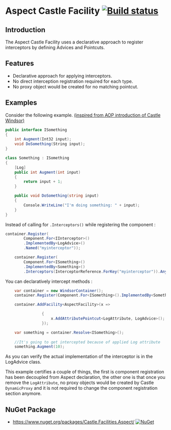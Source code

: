 # Aspect Castle Facility [![Build status](https://ci.appveyor.com/api/projects/status/8h0yrxi8ry914p7p?svg=true)](https://ci.appveyor.com/project/hogaf/castle-facilities-aspect)


## Introduction
The Aspect Castle Facility uses a declarative approach to register interceptors by defining Advices and Pointcuts.


## Features
* Declarative approach for applying interceptors.
* No direct interception registration required for each type.
* No proxy object would be created for no matching pointcut.

## Examples

Consider the following example. [(inspired from AOP introduction of Castle Windsor)](https://github.com/castleproject/Windsor/blob/master/docs/orphan-introduction-to-aop-with-castle.md)
```csharp
public interface ISomething
{
    int Augment(Int32 input);
    void DoSomething(String input);
}

class Something : ISomething
{
    [Log]
    public int Augment(int input)
    {
        return input + 1;
    }

    public void DoSomething(string input)
    {
        Console.WriteLine("I'm doing something: " + input);
    }
}
```

Instead of calling for `.Interceptors()` while registering the component :

```csharp
container.Register(
		Component.For<IInterceptor>()
		.ImplementedBy<LogAdvice>()
		.Named("myinterceptor"));

	container.Register(
		Component.For<ISomething>()
		.ImplementedBy<Something>()
		.Interceptors(InterceptorReference.ForKey("myinterceptor")).Anywhere);
```

You can declaratively intercept methods :

```csharp
    var container = new WindsorContainer();
    container.Register(Component.For<ISomething>().ImplementedBy<Something>());

    container.AddFacility<AspectFacility>(x =>

                {
                    x.AddAttributePointcut<LogAttribute, LogAdvice>();
                });

    var something = container.Resolve<ISomething>();
                
    //It's going to get intercepted because of applied Log attribute
    something.Augment(10);
```

As you can verify the actual implementation of the interceptor is in the LogAdvice class.

This example certifies a couple of things, the first is component registration has been decoupled from Aspect declaration, the other one is that once you remove the `LogAttribute`, no proxy objects would be created by Castle `DynamicProxy` and it is not required to change the component registration section anymore.


## NuGet Package
* https://www.nuget.org/packages/Castle.Facilities.Aspect/ [![NuGet](https://img.shields.io/nuget/v/Castle.Facilities.Aspect.svg)](https://www.nuget.org/packages/Castle.Facilities.Aspect/)